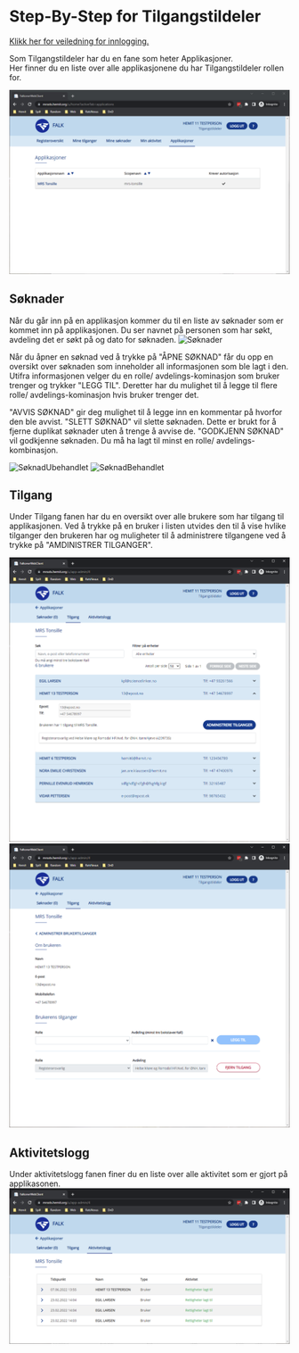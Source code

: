 # Step-By-Step for Tilgangstildeler

[Klikk her for veiledning for innlogging.](LoggInn)

Som Tilgangstildeler har du en fane som heter Applikasjoner.  
Her finner du en liste over alle applikasjonene du har Tilgangstildeler rollen for.

![TilgangstildelerApplikasjoner](img/Falk2.1/Tilgangstildeler-Applikasjoner.PNG)

## Søknader
Når du går inn på en applikasjon kommer du til en liste av søknader som er kommet inn på applikasjonen.
Du ser navnet på personen som har søkt, avdeling det er søkt på og dato for søknaden.
![Søknader](img\Falk2.1\Tilgangstildeler-Søknader.PNG)

Når du åpner en søknad ved å trykke på "ÅPNE SØKNAD" får du opp en oversikt over søknaden som inneholder all informasjonen som ble lagt i den.
Utifra informasjonen velger du en rolle/ avdelings-kominasjon som bruker trenger og trykker "LEGG TIL".
Deretter har du mulighet til å legge til flere rolle/ avdelings-kominasjon hvis bruker trenger det.

"AVVIS SØKNAD" gir deg mulighet til å legge inn en kommentar på hvorfor den ble avvist.
"SLETT SØKNAD" vil slette søknaden. Dette er brukt for å fjerne duplikat søknader uten å trenge å avvise de.
"GODKJENN SØKNAD" vil godkjenne søknaden. Du må ha lagt til minst en rolle/ avdelings-kombinasjon.

![SøknadUbehandlet](img\Falk2.1\Tilgangstildeler-SøknadUbehandlet.PNG)
![SøknadBehandlet](img\Falk2.1\Tilgangstildeler-SøknadBehandlet.PNG)
## Tilgang
Under Tilgang fanen har du en oversikt over alle brukere som har tilgang til applikasjonen.
Ved å trykke på en bruker i listen utvides den til å vise hvlike tilganger den brukeren har og muligheter til å administrere tilgangene ved å trykke på "AMDINISTRER TILGANGER".

![Tilgang](img\Falk2.1\Tilgangstildeler-Tilgang.PNG)
![AdministrerTilgang](img\Falk2.1\Tilgangstildeler-AdministrerTilgang.PNG)

## Aktivitetslogg
Under aktivitetslogg fanen finer du en liste over alle aktivitet som er gjort på applikasonen.
![Aktivitetslogg](img\Falk2.1\Tilgangstildeler-Aktivitetslogg.PNG)